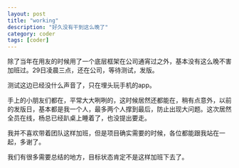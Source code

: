 ```yaml
---
layout: post
title: "working"
description: "好久没有干到这么晚了"
category: coder
tags: [coder]
---
```


除了当年在用友的时候用了一个底层框架在公司通宵过之外，基本没有这么晚不害加班过。29日凌晨三点，还在公司，等待测试，发版。

测试这边已经没什么声音了，只在埋头玩手机的app。

手上的小朋友们都在，平常大大咧咧的，这时候居然还都能在，稍有点意外，以前的发版日，基本都是我一个人，最多两个人撑到最后，防止出现大问题。这次居然全员在线，杨总已经趴桌上睡着了，也没提出要走。

我并不喜欢带着团队这样加班，但是项目确实需要的时候，各位都能跟我站在一起，多谢了。

我们有很多需要总结的地方，目标状态肯定不是这样加班下去了。
